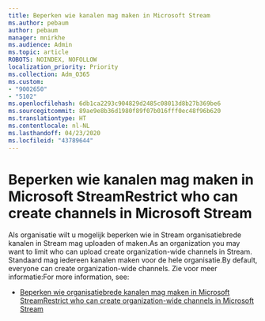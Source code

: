 ```yaml
---
title: Beperken wie kanalen mag maken in Microsoft Stream
ms.author: pebaum
author: pebaum
manager: mnirkhe
ms.audience: Admin
ms.topic: article
ROBOTS: NOINDEX, NOFOLLOW
localization_priority: Priority
ms.collection: Adm_O365
ms.custom:
- "9002650"
- "5102"
ms.openlocfilehash: 6db1ca2293c904829d2485c08013d8b27b369be6
ms.sourcegitcommit: 89ae9e8b36d1980f89f07b016fff0ec48f96b620
ms.translationtype: HT
ms.contentlocale: nl-NL
ms.lasthandoff: 04/23/2020
ms.locfileid: "43789644"
---
```

# <a name="restrict-who-can-create-channels-in-microsoft-stream"></a><span data-ttu-id="3a4bb-102">Beperken wie kanalen mag maken in Microsoft Stream</span><span class="sxs-lookup"><span data-stu-id="3a4bb-102">Restrict who can create channels in Microsoft Stream</span></span>

<span data-ttu-id="3a4bb-103">Als organisatie wilt u mogelijk beperken wie in Stream organisatiebrede kanalen in Stream mag uploaden of maken.</span><span class="sxs-lookup"><span data-stu-id="3a4bb-103">As an organization you may want to limit who can upload create organization-wide channels in Stream.</span></span> <span data-ttu-id="3a4bb-104">Standaard mag iedereen kanalen maken voor de hele organisatie.</span><span class="sxs-lookup"><span data-stu-id="3a4bb-104">By default, everyone can create organization-wide channels.</span></span> <span data-ttu-id="3a4bb-105">Zie voor meer informatie:</span><span class="sxs-lookup"><span data-stu-id="3a4bb-105">For more information, see:</span></span>

- [<span data-ttu-id="3a4bb-106">Beperken wie organisatiebrede kanalen mag maken in Microsoft Stream</span><span class="sxs-lookup"><span data-stu-id="3a4bb-106">Restrict who can create organization-wide channels in Microsoft Stream</span></span>](https://docs.microsoft.com/stream/restrict-companywide-channels)
